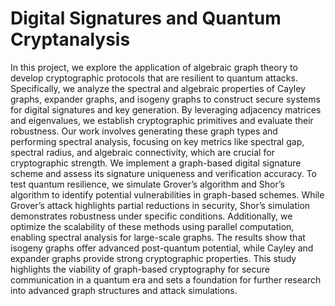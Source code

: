 # Digital Signatures and Quantum Cryptanalysis

In this project, we explore the application of algebraic graph theory to develop cryptographic protocols that are resilient to quantum attacks. Specifically, we analyze the spectral and algebraic properties of Cayley graphs, expander graphs, and isogeny graphs to construct secure systems for digital signatures and key generation. By leveraging adjacency matrices and eigenvalues, we establish cryptographic primitives and evaluate their robustness.
Our work involves generating these graph types and performing spectral analysis, focusing on key metrics like spectral gap, spectral radius, and algebraic connectivity, which are crucial for cryptographic strength. We implement a graph-based digital signature scheme and assess its signature uniqueness and verification accuracy.
To test quantum resilience, we simulate Grover’s algorithm and Shor’s algorithm to identify potential vulnerabilities in graph-based schemes. While Grover’s attack highlights partial reductions in security, Shor’s simulation demonstrates robustness under specific conditions. Additionally, we optimize the scalability of these methods using parallel computation, enabling spectral analysis for large-scale graphs.
The results show that isogeny graphs offer advanced post-quantum potential, while Cayley and expander graphs provide strong cryptographic properties. This study highlights the viability of graph-based cryptography for secure communication in a quantum era and sets a foundation for further research into advanced graph structures and attack simulations.

